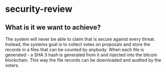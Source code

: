 # security-review

## What is it we want to achieve?

The system will never be able to claim that is secure against every threat. Instead, the systems goal is to collect votes on proposals and store the records in a files that can be counted by anybody. When each file is generated - a SHA 3 hash is generated from it and injected into the bitcoin blockchain. This way the file records can be downloaded and audited by the voters.

